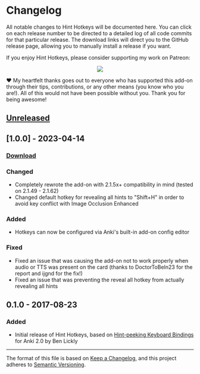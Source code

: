 # Changelog

All notable changes to Hint Hotkeys will be documented here. You can click on each release number to be directed to a detailed log of all code commits for that particular release. The download links will direct you to the GitHub release page, allowing you to manually install a release if you want.

If you enjoy Hint Hotkeys, please consider supporting my work on Patreon:

<p align="center">
<a href="https://www.patreon.com/glutanimate" rel="nofollow" title="Support me on Patreon 😄"><img src="https://glutanimate.com/logos/patreon_button.svg"></a>
</p>

:heart: My heartfelt thanks goes out to everyone who has supported this add-on through their tips, contributions, or any other means (you know who you are!). All of this would not have been possible without you. Thank you for being awesome!

## [Unreleased]

## [1.0.0] - 2023-04-14

### [Download](https://github.com/glutanimate/hint-hotkeys/releases/tag/v1.0.0)

### Changed

- Completely rewrote the add-on with 2.1.5x+ compatibility in mind (tested on 2.1.49 - 2.1.62)
- Changed default hotkey for revealing all hints to "Shift+H" in order to avoid key conflict with Image Occlusion Enhanced

### Added

- Hotkeys can now be configured via Anki's built-in add-on config editor

### Fixed

- Fixed an issue that was causing the add-on not to work properly when audio or TTS was present on the card (thanks to DoctorToBeIn23 for the report and ijgnd for the fix!)
- Fixed an issue that was preventing the reveal all hotkey from actually revealing all hints


## 0.1.0 - 2017-08-23

### Added

- Initial release of Hint Hotkeys, based on [Hint-peeking Keyboard Bindings](https://ankiweb.net/shared/info/2616209911) for Anki 2.0 by Ben Lickly

[Unreleased]: https://github.com/glutanimate/hint-hotkeys/compare/v0.0.0...HEAD

-----

The format of this file is based on [Keep a Changelog](https://keepachangelog.com/en/1.0.0/), and this project adheres to [Semantic Versioning](https://semver.org/spec/v2.0.0.html).